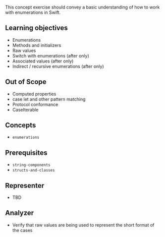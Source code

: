 This concept exercise should convey a basic understanding of how to work with enumerations in Swift.

## Learning objectives

- Enumerations
- Methods and initializers
- Raw values
- Switch with enumerations (after only)
- Associated values (after only)
- Indirect / recursive enumerations (after only)

## Out of Scope

- Computed properties
- case let and other pattern matching
- Protocol conformance
- CaseIterable

## Concepts

- `enumerations`

## Prerequisites

- `string-components`
- `structs-and-classes`

## Representer

- TBD

## Analyzer

- Verify that raw values are being used to represent the short format of the cases

[enumerations]: https://docs.swift.org/swift-book/LanguageGuide/Enumerations.html

